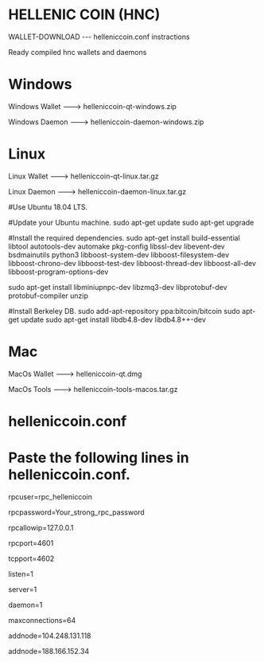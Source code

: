 # HELLENIC COIN (HNC)

   WALLET-DOWNLOAD  --- helleniccoin.conf instractions

Ready compiled hnc wallets and daemons


# Windows 

Windows Wallet ---> helleniccoin-qt-windows.zip

Windows Daemon ---> helleniccoin-daemon-windows.zip


# Linux 

Linux Wallet  ---> helleniccoin-qt-linux.tar.gz

Linux Daemon  ---> helleniccoin-daemon-linux.tar.gz

#Use Ubuntu 18.04 LTS.

#Update your Ubuntu machine.
sudo apt-get update
sudo apt-get upgrade

#Install the required dependencies.
sudo apt-get install build-essential libtool autotools-dev automake pkg-config libssl-dev libevent-dev bsdmainutils python3 libboost-system-dev libboost-filesystem-dev libboost-chrono-dev libboost-test-dev libboost-thread-dev libboost-all-dev libboost-program-options-dev

sudo apt-get install libminiupnpc-dev libzmq3-dev libprotobuf-dev protobuf-compiler unzip

#Install Berkeley DB.
sudo add-apt-repository ppa:bitcoin/bitcoin
sudo apt-get update
sudo apt-get install libdb4.8-dev libdb4.8++-dev


# Mac

MacOs Wallet ---> helleniccoin-qt.dmg

MacOs Tools  ---> helleniccoin-tools-macos.tar.gz

# helleniccoin.conf

# Paste the following lines in helleniccoin.conf.

rpcuser=rpc_helleniccoin

rpcpassword=Your_strong_rpc_password

rpcallowip=127.0.0.1

rpcport=4601

tcpport=4602

listen=1

server=1

daemon=1

maxconnections=64

addnode=104.248.131.118

addnode=188.166.152.34
